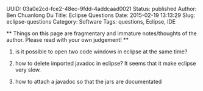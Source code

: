 UUID: 03a0e2cd-fce2-48ec-9fdd-4addcaad0021
Status: published
Author: Ben Chuanlong Du
Title: Eclipse Questions
Date: 2015-02-19 13:13:29
Slug: eclipse-questions
Category: Software
Tags: questions, Eclipse, IDE

**
Things on this page are fragmentary and immature notes/thoughts of the author. 
Please read with your own judgement!
**
 
1. is it possible to open two code windows in eclipse at the same time?	

2. how to delete imported javadoc in eclipse? It seems that it make eclipse very slow.

3. how to attach a javadoc so that the jars are documentated

